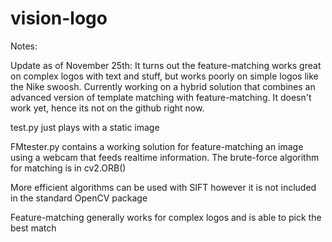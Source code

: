 # vision-logo


Notes: 

Update as of November 25th: It turns out the feature-matching works great on complex logos with text and stuff, but works poorly on simple logos like the Nike swoosh. Currently working on a hybrid solution that combines an advanced version of template matching with feature-matching. It doesn't work yet, hence its not on the github right now.



test.py just plays with a static image

FMtester.py contains a working solution for feature-matching an image using a webcam that feeds realtime information. The brute-force algorithm for matching is in cv2.ORB()

More efficient algorithms can be used with SIFT however it is not included in the standard OpenCV package

Feature-matching generally works for complex logos and is able to pick the best match 
